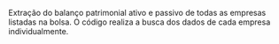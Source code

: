 Extração do balanço patrimonial ativo e passivo de todas as empresas listadas na bolsa. O código realiza a busca dos dados de cada empresa individualmente.
